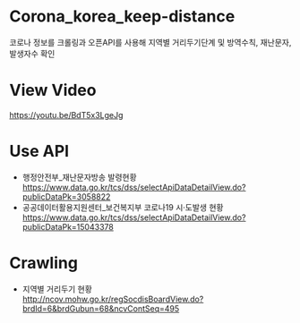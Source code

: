 # Corona_korea_keep-distance
코로나 정보를 크롤링과 오픈API를 사용해 지역별 거리두기단계 및 방역수칙, 재난문자, 발생자수 확인

# View Video
https://youtu.be/BdT5x3LgeJg

# Use API 
- 행정안전부_재난문자방송 발령현황<br>
  https://www.data.go.kr/tcs/dss/selectApiDataDetailView.do?publicDataPk=3058822
- 공공데이터활용지원센터_보건복지부 코로나19 시·도발생 현황<br>
  https://www.data.go.kr/tcs/dss/selectApiDataDetailView.do?publicDataPk=15043378
	
# Crawling
- 지역별 거리두기 현황<br>
  http://ncov.mohw.go.kr/regSocdisBoardView.do?brdId=6&brdGubun=68&ncvContSeq=495
	
